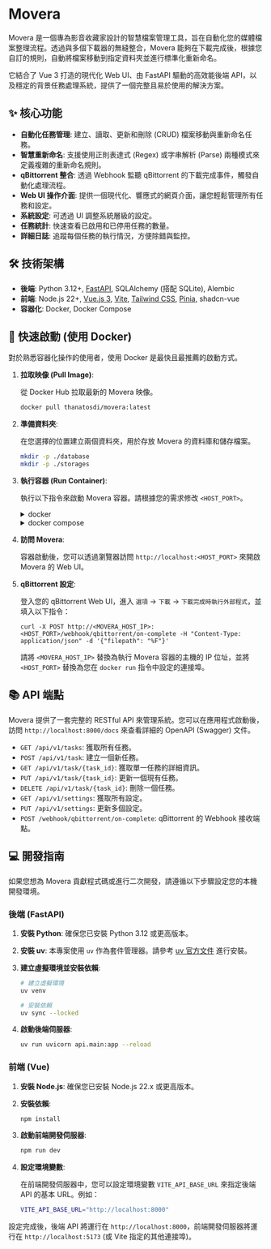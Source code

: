 # Movera

Movera 是一個專為影音收藏家設計的智慧檔案管理工具，旨在自動化您的媒體檔案整理流程。透過與多個下載器的無縫整合，Movera 能夠在下載完成後，根據您自訂的規則，自動將檔案移動到指定資料夾並進行標準化重新命名。

它結合了 Vue 3 打造的現代化 Web UI、由 FastAPI 驅動的高效能後端 API，以及穩定的背景任務處理系統，提供了一個完整且易於使用的解決方案。

## ✨ 核心功能

- **自動化任務管理**: 建立、讀取、更新和刪除 (CRUD) 檔案移動與重新命名任務。
- **智慧重新命名**: 支援使用正則表達式 (Regex) 或字串解析 (Parse) 兩種模式來定義複雜的重新命名規則。
- **qBittorrent 整合**: 透過 Webhook 監聽 qBittorrent 的下載完成事件，觸發自動化處理流程。
- **Web UI 操作介面**: 提供一個現代化、響應式的網頁介面，讓您輕鬆管理所有任務和設定。
- **系統設定**: 可透過 UI 調整系統層級的設定。
- **任務統計**: 快速查看已啟用和已停用任務的數量。
- **詳細日誌**: 追蹤每個任務的執行情況，方便除錯與監控。

## 🛠️ 技術架構

- **後端**: Python 3.12+, [FastAPI](https://fastapi.tiangolo.com/), SQLAlchemy (搭配 SQLite), Alembic
- **前端**: Node.js 22+, [Vue.js 3](https://vuejs.org/), [Vite](https://vitejs.dev/), [Tailwind CSS](https://tailwindcss.com/), [Pinia](https://pinia.vuejs.org/), shadcn-vue
- **容器化**: Docker, Docker Compose

## 🚀 快速啟動 (使用 Docker)

對於熟悉容器化操作的使用者，使用 Docker 是最快且最推薦的啟動方式。

1.  **拉取映像 (Pull Image)**:

    從 Docker Hub 拉取最新的 Movera 映像。

    ```bash
    docker pull thanatosdi/movera:latest
    ```

2.  **準備資料夾**:

    在您選擇的位置建立兩個資料夾，用於存放 Movera 的資料庫和儲存檔案。

    ```bash
    mkdir -p ./database
    mkdir -p ./storages
    ```

3.  **執行容器 (Run Container)**:

    執行以下指令來啟動 Movera 容器。請根據您的需求修改 `<HOST_PORT>`。

    <details>
    <summary>docker</summary>
        
    ```bash
    docker run -d \
      -p <HOST_PORT>:8000 \
      -v $(pwd)/database:/movera/database \
      -v $(pwd)/storages:/movera/storages \
      -v <downloader_path>:/download \
      -v <storages_path>:/storages \
      --name movera \
      thanatosdi/movera:latest
    ```

    - `-d`: 在背景執行容器。
    - `-p <HOST_PORT>:8000`: 將您主機的 `<HOST_PORT>` 連接埠映射到容器固定的 `8000` 連接埠。例如，使用 `-p 8888:8000`，您就可以透過 `http://localhost:8888` 訪問 Movera。
    - `-v $(pwd)/database:/movera/database`: **(必要)** 將主機上存放資料庫檔案的 `database` 資料夾掛載到容器中。
    - `-v $(pwd)/storages:/movera/storages`: **(必要)** 將主機上用於存儲的 `storages` 資料夾掛載到容器中。
    - `-v <downloader_path>:/download`: **(必要)** 將主機上用於下載檔案的資料夾掛載到容器中。
    - `-v <storages_path>:/storages`: **(必要)** 將主機上用於存儲檔案的資料夾掛載到容器中。
    </details>
    
    <details>
    <summary>docker compose</summary>
        
    ```yaml
    services:
      movera:
        image: thanatosdi/movera:latest
        container_name: movera
        ports:
          - "<HOST_PORT>:8000"
        volumes:
          - ./database:/movera/database
          - ./storages:/movera/storages
        restart: unless-stopped
    ```
    - `ports` 區塊建議完整寫清楚主機內網 IP 位址，例如 `127.0.0.1:8000:8000` 與 `192.168.1.10:8000:8000` 之類的；如果只填寫 `8000:8000` 表示任何來源的主機都可以繞過防火牆 `8000` 埠進行訪問。
    </details>

5.  **訪問 Movera**:

    容器啟動後，您可以透過瀏覽器訪問 `http://localhost:<HOST_PORT>` 來開啟 Movera 的 Web UI。

6.  **qBittorrent 設定**:

    登入您的 qBittorrent Web UI，進入 `選項` -> `下載` -> `下載完成時執行外部程式`，並填入以下指令：

    ```
    curl -X POST http://<MOVERA_HOST_IP>:<HOST_PORT>/webhook/qbittorrent/on-complete -H "Content-Type: application/json" -d '{"filepath": "%F"}'
    ```

    請將 `<MOVERA_HOST_IP>` 替換為執行 Movera 容器的主機的 IP 位址，並將 `<HOST_PORT>` 替換為您在 `docker run` 指令中設定的連接埠。

## 📚 API 端點

Movera 提供了一套完整的 RESTful API 來管理系統。您可以在應用程式啟動後，訪問 `http://localhost:8000/docs` 來查看詳細的 OpenAPI (Swagger) 文件。

- `GET /api/v1/tasks`: 獲取所有任務。
- `POST /api/v1/task`: 建立一個新任務。
- `GET /api/v1/task/{task_id}`: 獲取單一任務的詳細資訊。
- `PUT /api/v1/task/{task_id}`: 更新一個現有任務。
- `DELETE /api/v1/task/{task_id}`: 刪除一個任務。
- `GET /api/v1/settings`: 獲取所有設定。
- `PUT /api/v1/settings`: 更新多個設定。
- `POST /webhook/qbittorrent/on-complete`: qBittorrent 的 Webhook 接收端點。

## 💻 開發指南

如果您想為 Movera 貢獻程式碼或進行二次開發，請遵循以下步驟設定您的本機開發環境。

### 後端 (FastAPI)

1.  **安裝 Python**: 確保您已安裝 Python 3.12 或更高版本。
2.  **安裝 uv**: 本專案使用 `uv` 作為套件管理器。請參考 [uv 官方文件](https://github.com/astral-sh/uv) 進行安裝。
3.  **建立虛擬環境並安裝依賴**: 

    ```bash
    # 建立虛擬環境
    uv venv

    # 安裝依賴
    uv sync --locked
    ```

4.  **啟動後端伺服器**:

    ```bash
    uv run uvicorn api.main:app --reload
    ```

### 前端 (Vue)

1.  **安裝 Node.js**: 確保您已安裝 Node.js 22.x 或更高版本。
2.  **安裝依賴**: 

    ```bash
    npm install
    ```

3.  **啟動前端開發伺服器**:

    ```bash
    npm run dev
    ```

4.  **設定環境變數**:

    在前端開發伺服器中，您可以設定環境變數 `VITE_API_BASE_URL` 來指定後端 API 的基本 URL。例如：

    ```bash
    VITE_API_BASE_URL="http://localhost:8000"
    ```

設定完成後，後端 API 將運行在 `http://localhost:8000`，前端開發伺服器將運行在 `http://localhost:5173` (或 Vite 指定的其他連接埠)。

